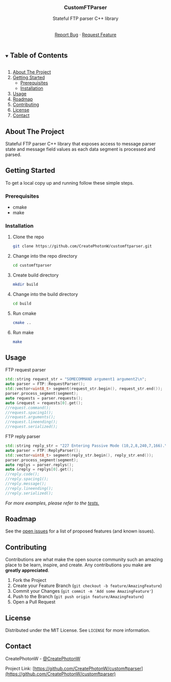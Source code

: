<!--
*** Thanks for checking out the Best-README-Template. If you have a suggestion
*** that would make this better, please fork the repo and create a pull request
*** or simply open an issue with the tag "enhancement".
*** Thanks again! Now go create something AMAZING! :D
***
***
***
*** To avoid retyping too much info. Do a search and replace for the following:
*** CreatePhotonW, customftparser, @CreatePhotonW, email, CustomFTParser, Stateful FTP parser C++ library
-->



<!-- PROJECT SHIELDS -->
<!--
*** I'm using markdown "reference style" links for readability.
*** Reference links are enclosed in brackets [ ] instead of parentheses ( ).
*** See the bottom of this document for the declaration of the reference variables
*** for contributors-url, forks-url, etc. This is an optional, concise syntax you may use.
*** https://www.markdownguide.org/basic-syntax/#reference-style-links
-->
<!--
[![Contributors][contributors-shield]][contributors-url]
[![Forks][forks-shield]][forks-url]
[![Stargazers][stars-shield]][stars-url]
[![Issues][issues-shield]][issues-url]
[![MIT License][license-shield]][license-url]
[![LinkedIn][linkedin-shield]][linkedin-url]
-->


<!-- PROJECT LOGO -->
<br />
<p align="center">
  <a href="https://github.com/CreatePhotonW/customftparser">
<!--    <img src="images/logo.png" alt="Logo" width="80" height="80"> -->
  </a>

  <h3 align="center">CustomFTParser</h3>

  <p align="center">
    Stateful FTP parser C++ library
    <br />
<!--    <a href="https://github.com/CreatePhotonW/customftparser"><strong>Explore the docs »</strong></a> -->
    <br />
    <br />
    <!--
    <a href="https://github.com/CreatePhotonW/customftparser">View Demo</a>
    ·
    -->
    <a href="https://github.com/CreatePhotonW/customftparser/issues">Report Bug</a>
    ·
    <a href="https://github.com/CreatePhotonW/customftparser/issues">Request Feature</a>
  </p>
</p>



<!-- TABLE OF CONTENTS -->
<details open="open">
  <summary><h2 style="display: inline-block">Table of Contents</h2></summary>
  <ol>
    <li>
      <a href="#about-the-project">About The Project</a>
    </li>
    <li>
      <a href="#getting-started">Getting Started</a>
      <ul>
        <li><a href="#prerequisites">Prerequisites</a></li>
        <li><a href="#installation">Installation</a></li>
      </ul>
    </li>
    <li><a href="#usage">Usage</a></li>
    <li><a href="#roadmap">Roadmap</a></li>
    <li><a href="#contributing">Contributing</a></li>
    <li><a href="#license">License</a></li>
    <li><a href="#contact">Contact</a></li>
  </ol>
</details>



<!-- ABOUT THE PROJECT -->
## About The Project

<!--
[![Product Name Screen Shot][product-screenshot]](https://example.com)
-->

Stateful FTP parser C++ library that exposes access to message parser state and message field values as each data segment is processed and parsed.


<!-- 
### Built With

* []()
* []()
* []()

-->



<!-- GETTING STARTED -->
## Getting Started

To get a local copy up and running follow these simple steps.

### Prerequisites

* cmake
* make

### Installation

1. Clone the repo
   ```sh
   git clone https://github.com/CreatePhotonW/customftparser.git
   ```
2. Change into the repo directory
   ```sh
   cd customftparser
   ```
3. Create build directory
   ```sh
   mkdir build
   ```
4. Change into the build directory
   ```sh
   cd build
   ```
5. Run cmake
   ```sh
   cmake ..
   ```
6. Run make
   ```sh
   make
   ```



<!-- USAGE EXAMPLES -->
## Usage
FTP request parser
```C++
std::string request_str = "SOMECOMMAND argument1 argument2\n";
auto parser = FTP::RequestParser();
std::vector<uint8_t> segment(request_str.begin(), request_str.end());
parser.process_segment(segment);
auto requests = parser.requests();
auto &request = requests[0].get();
//request.command();
//request.spacing1();
//request.arguments();
//request.lineending();
//request.serialized();
```
FTP reply parser
```C++
std::string reply_str = "227 Entering Passive Mode (10,2,8,240,7,166).\r\n";
auto parser = FTP::ReplyParser();
std::vector<uint8_t> segment(reply_str.begin(), reply_str.end());
parser.process_segment(segment);
auto replys = parser.replys();
auto &reply = replys[0].get();
//reply.code();
//reply.spacing1();
//reply.message();
//reply.lineending();
//reply.serialized();
```

_For more examples, please refer to the [tests.](test/main.cpp)_



<!-- ROADMAP -->
## Roadmap

See the [open issues](https://github.com/CreatePhotonW/customftparser/issues) for a list of proposed features (and known issues).



<!-- CONTRIBUTING -->
## Contributing

Contributions are what make the open source community such an amazing place to be learn, inspire, and create. Any contributions you make are **greatly appreciated**.

1. Fork the Project
2. Create your Feature Branch (`git checkout -b feature/AmazingFeature`)
3. Commit your Changes (`git commit -m 'Add some AmazingFeature'`)
4. Push to the Branch (`git push origin feature/AmazingFeature`)
5. Open a Pull Request



<!-- LICENSE -->
## License

Distributed under the MIT License. See `LICENSE` for more information.



<!-- CONTACT -->
## Contact

CreatePhotonW - [@CreatePhotonW](https://twitter.com/CreatePhotonW)

Project Link: [https://github.com/CreatePhotonW/customftparser](https://github.com/CreatePhotonW/customftparser)



<!-- MARKDOWN LINKS & IMAGES -->
<!-- https://www.markdownguide.org/basic-syntax/#reference-style-links -->
[contributors-shield]: https://img.shields.io/github/contributors/CreatePhotonW/repo.svg?style=for-the-badge
[contributors-url]: https://github.com/CreatePhotonW/repo/graphs/contributors
[forks-shield]: https://img.shields.io/github/forks/CreatePhotonW/repo.svg?style=for-the-badge
[forks-url]: https://github.com/CreatePhotonW/repo/network/members
[stars-shield]: https://img.shields.io/github/stars/CreatePhotonW/repo.svg?style=for-the-badge
[stars-url]: https://github.com/CreatePhotonW/repo/stargazers
[issues-shield]: https://img.shields.io/github/issues/CreatePhotonW/repo.svg?style=for-the-badge
[issues-url]: https://github.com/CreatePhotonW/repo/issues
[license-shield]: https://img.shields.io/github/license/CreatePhotonW/repo.svg?style=for-the-badge
[license-url]: https://github.com/CreatePhotonW/repo/blob/master/LICENSE.txt
[linkedin-shield]: https://img.shields.io/badge/-LinkedIn-black.svg?style=for-the-badge&logo=linkedin&colorB=555
[linkedin-url]: https://linkedin.com/in/CreatePhotonW
